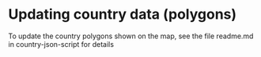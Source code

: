 # Updating country data (polygons)

To update the country polygons shown on the map, see the file readme.md in country-json-script for details